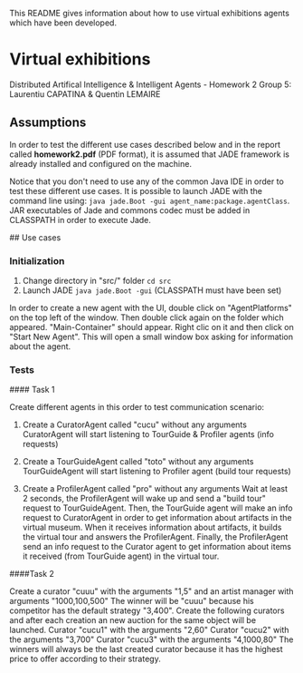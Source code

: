 This README gives information about how to use virtual exhibitions agents which 
have been developed.

# Virtual exhibitions

Distributed Artifical Intelligence & Intelligent Agents - Homework 2
Group 5: Laurentiu CAPATINA & Quentin LEMAIRE

## Assumptions

In order to test the different use cases described below and in the report 
called **homework2.pdf** (PDF format), it is assumed that JADE framework is 
already installed and configured on the machine.

Notice that you don't need to use any of the common Java IDE in order to test 
these different use cases. It is possible to launch JADE with the command line 
using: `java jade.Boot -gui agent_name:package.agentClass`. JAR executables of 
Jade and commons codec must be added in CLASSPATH in order to execute Jade.

## Use cases

### Initialization

1. Change directory in "src/" folder `cd src`
2. Launch JADE `java jade.Boot -gui` (CLASSPATH must have been set)

In order to create a new agent with the UI, double click on "AgentPlatforms" on 
the top left of the window. Then double click again on the folder which 
appeared. "Main-Container" should appear. Right clic on it and then click on 
"Start New Agent". This will open a small window box asking for information 
about the agent.

### Tests

#### Task 1

Create different agents in this order to test communication scenario:
1. Create a CuratorAgent called "cucu" without any arguments
CuratorAgent will start listening to TourGuide & Profiler agents (info requests)

2. Create a TourGuideAgent called "toto" without any arguments
TourGuideAgent will start listening to Profiler agent (build tour requests)

3. Create a ProfilerAgent called "pro" without any arguments
Wait at least 2 seconds, the ProfilerAgent will wake up and send a "build tour" 
request to TourGuideAgent. Then, the TourGuide agent will make an info request 
to CuratorAgent in order to get information about artifacts in the virtual 
museum. When it receives information about artifacts, it builds the virtual tour 
and answers the ProfilerAgent.
Finally, the ProfilerAgent send an info request to the Curator agent to get 
information about items it received (from TourGuide agent) in the virtual tour.

####Task 2

Create a curator "cuuu" with the arguments "1,5" and an artist manager with arguments "1000,100,500"
The winner will be "cuuu" because his competitor has the default strategy "3,400".
Create the following curators and after each creation an new auction for the same object will be launched.
Curator "cucu1" with the arguments "2,60"
Curator "cucu2" with the arguments "3,700"
Curator "cucu3" with the arguments "4,1000,80"
The winners will always be the last created curator because it has the highest price to offer
according to their strategy.


